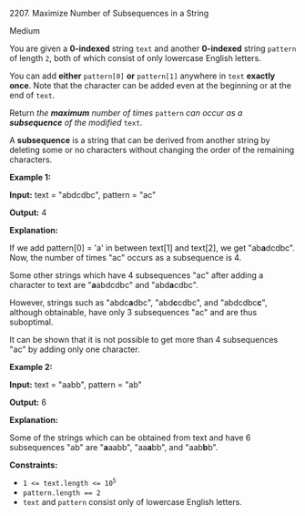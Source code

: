 2207\. Maximize Number of Subsequences in a String

Medium

You are given a **0-indexed** string `text` and another **0-indexed** string `pattern` of length `2`, both of which consist of only lowercase English letters.

You can add **either** `pattern[0]` **or** `pattern[1]` anywhere in `text` **exactly once**. Note that the character can be added even at the beginning or at the end of `text`.

Return _the **maximum** number of times_ `pattern` _can occur as a **subsequence** of the modified_ `text`.

A **subsequence** is a string that can be derived from another string by deleting some or no characters without changing the order of the remaining characters.

**Example 1:**

**Input:** text = "abdcdbc", pattern = "ac"

**Output:** 4

**Explanation:**

If we add pattern[0] = 'a' in between text[1] and text[2], we get "ab**a**dcdbc". Now, the number of times "ac" occurs as a subsequence is 4.

Some other strings which have 4 subsequences "ac" after adding a character to text are "**a**abdcdbc" and "abd**a**cdbc".

However, strings such as "abdc**a**dbc", "abd**c**cdbc", and "abdcdbc**c**", although obtainable, have only 3 subsequences "ac" and are thus suboptimal.

It can be shown that it is not possible to get more than 4 subsequences "ac" by adding only one character.

**Example 2:**

**Input:** text = "aabb", pattern = "ab"

**Output:** 6

**Explanation:**

Some of the strings which can be obtained from text and have 6 subsequences "ab" are "**a**aabb", "aa**a**bb", and "aab**b**b".

**Constraints:**

*   <code>1 <= text.length <= 10<sup>5</sup></code>
*   `pattern.length == 2`
*   `text` and `pattern` consist only of lowercase English letters.